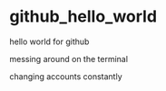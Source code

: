 # github_hello_world
hello world for github

messing around on the terminal

changing accounts constantly
